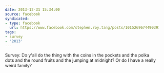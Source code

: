 ```yaml
---
date: 2013-12-31 15:34:00
source: facebook
syndicated:
- type: facebook
  url: https://www.facebook.com/stephen.roy.tang/posts/10152696744903912
tags:
- survey
- '2013'
---
```


Survey: Do y'all do the thing with the coins in the pockets and the polka dots and the round fruits and the jumping at midnight? Or do I have a really weird family?